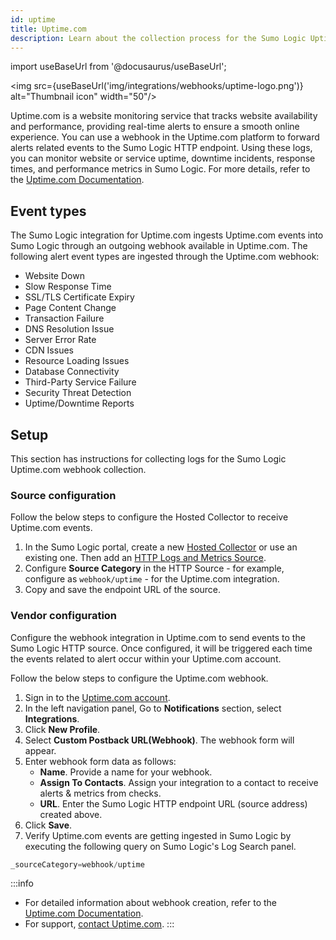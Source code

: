 ```yaml
---
id: uptime
title: Uptime.com
description: Learn about the collection process for the Sumo Logic Uptime.com integration.
---
```


import useBaseUrl from '@docusaurus/useBaseUrl';

<img src={useBaseUrl('img/integrations/webhooks/uptime-logo.png')} alt="Thumbnail icon" width="50"/>

Uptime.com is a website monitoring service that tracks website availability and performance, providing real-time alerts to ensure a smooth online experience. You can use a webhook in the Uptime.com platform to forward alerts related events to the Sumo Logic HTTP endpoint. Using these logs, you can monitor website or service uptime, downtime incidents, response times, and performance metrics in Sumo Logic. For more details, refer to the [Uptime.com Documentation](https://support.uptime.com/hc/en-us).

## Event types

The Sumo Logic integration for Uptime.com ingests Uptime.com events into Sumo Logic through an outgoing webhook available in Uptime.com. The following alert event types are ingested through the Uptime.com webhook:
- Website Down
- Slow Response Time
- SSL/TLS Certificate Expiry
- Page Content Change
- Transaction Failure
- DNS Resolution Issue
- Server Error Rate
- CDN Issues
- Resource Loading Issues
- Database Connectivity
- Third-Party Service Failure
- Security Threat Detection
- Uptime/Downtime Reports

## Setup

This section has instructions for collecting logs for the Sumo Logic Uptime.com webhook collection.

### Source configuration

Follow the below steps to configure the Hosted Collector to receive Uptime.com events.

1. In the Sumo Logic portal, create a new [Hosted Collector](/docs/send-data/hosted-collectors/configure-hosted-collector/) or use an existing one. Then add an [HTTP Logs and Metrics Source](/docs/send-data/hosted-collectors/http-source/logs-metrics/#configure-an-httplogs-and-metrics-source).
2. Configure **Source Category** in the HTTP Source - for example, configure as `webhook/uptime` - for the Uptime.com integration.
3. Copy and save the endpoint URL of the source.

### Vendor configuration

Configure the webhook integration in Uptime.com to send events to the Sumo Logic HTTP source. Once configured, it will be triggered each time the events related to alert occur within your Uptime.com account.

Follow the below steps to configure the Uptime.com webhook.

1. Sign in to the [Uptime.com account](https://uptime.com/accounts/login).
2. In the left navigation panel, Go to **Notifications** section, select **Integrations**.
3. Click **New Profile**.
4. Select **Custom Postback URL(Webhook)**. The webhook form will appear.
5. Enter webhook form data as follows:
    - **Name**. Provide a name for your webhook.
    - **Assign To Contacts**. Assign your integration to a contact to receive alerts & metrics from checks.
    - **URL**. Enter the Sumo Logic HTTP endpoint URL (source address) created above.
6. Click **Save**.
6. Verify Uptime.com events are getting ingested in Sumo Logic by executing the following query on Sumo Logic's Log Search panel.
  ```sql
  _sourceCategory=webhook/uptime
  ```

:::info
- For detailed information about webhook creation, refer to the [Uptime.com Documentation](https://support.uptime.com/hc/en-us/articles/115002560845-Configuring-Custom-Postback-URL-Webhooks).
- For support, [contact Uptime.com](https://uptime.com/contact).
:::

